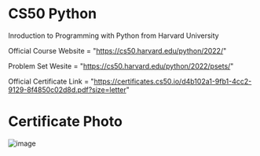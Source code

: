 # CS50 Python
Inroduction to Programming with Python from Harvard University  

Official Course Website = "https://cs50.harvard.edu/python/2022/"

Problem Set Wesite = "https://cs50.harvard.edu/python/2022/psets/"

Official Certificate Link = "https://certificates.cs50.io/d4b102a1-9fb1-4cc2-9129-8f4850c02d8d.pdf?size=letter"

# Certificate Photo

![image](https://github.com/Kaileshwaran13/CS50-Python/assets/128310801/74441b07-13d9-44ac-a35f-2b31babac34e)
